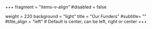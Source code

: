 +++
fragment = "items-v-align"
#disabled = false

weight = 220
background = "light"
title = "Our Funders"
#subtitle= ""
#title_align = "left" # Default is center, can be left, right or center
+++
